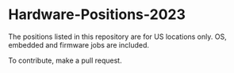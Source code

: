 # Hardware-Positions-2023
The positions listed in this repository are for US locations only. OS, embedded and firmware jobs are included.
  
To contribute, make a pull request.
